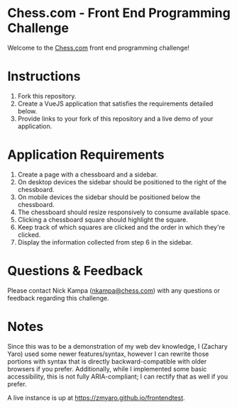 # Chess.com - Front End Programming Challenge

Welcome to the [Chess.com](https://chess.com) front end programming challenge!

# Instructions
1. Fork this repository.
2. Create a VueJS application that satisfies the requirements detailed below.
3. Provide links to your fork of this repository and a live demo of your application.

# Application Requirements
1. Create a page with a chessboard and a sidebar.
2. On desktop devices the sidebar should be positioned to the right of the chessboard.
3. On mobile devices the sidebar should be positioned below the chessboard.
4. The chessboard should resize responsively to consume available space.
5. Clicking a chessboard square should highlight the square.
6. Keep track of which squares are clicked and the order in which they're clicked.
7. Display the information collected from step 6 in the sidebar.

# Questions & Feedback
Please contact Nick Kampa (nkampa@chess.com) with any questions or feedback regarding this challenge.

# Notes
Since this was to be a demonstration of my web dev knowledge, I (Zachary Yaro) used some newer features/syntax, however I can rewrite those portions with syntax that is directly backward-compatible with older browsers if you prefer.  Additionally, while I implemented some basic accessibility, this is not fully ARIA-compliant; I can rectify that as well if you prefer.

A live instance is up at https://zmyaro.github.io/frontendtest.
